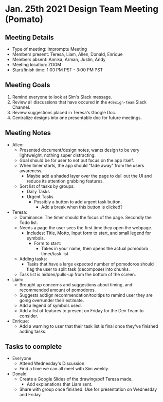 # Jan. 25th 2021 Design Team Meeting (Pomato)

## Meeting Details

- Type of meeting: Impromptu Meeting
- Members present: Teresa, Liam, Allen, Donald, Enrique
- Members absent: Annika, Arman, Justin, Andy
- Meeting location: ZOOM
- Start/finish time: 1:00 PM PST - 3:00 PM PST

## Meeting Goals

1. Remind everyone to look at Sim's Slack message.
2. Review all discussions that have occured in the `#design-team` Slack Channel.
3. Review suggestions placed in Teresa's Google Doc.
4. Centralize designs into one presentable doc for future meetings.

## Meeting Notes

- Allen:
  - Presented document/design notes, wants design to be very lightweight, nothing super distracting.
  - Goal should be for user to not put focus on the app itself.
  - When timer starts, the app should "fade away" from the users awareness.
    - Maybe add a shaded layer over the page to dull out the UI and reduce its attention grabbing features.
  - Sort list of tasks by groups.
    - Daily Tasks
    - Urgent Tasks
      - Possibly a button to add urgent task button.
        - Add a break when this button is clicked?
- Teresa:
  - Dominance: The timer should the focus of the page. Secondly the Todo list.
  - Needs a page the user sees the first time they open the webpage.
    - Includes: Title, Motto, Input form to start, and small legend for symbols.
      - Form to start:
        - Takes in your name, then opens the actual pomodoro timer/task list.
  - Adding tasks:
    - Tasks that have a large expected number of pomodoros should flag the user to split task (decompose) into chunks.
  - Task list is hidden/pulls-up from the bottom of the screen.
- Liam:
  - Brought up concerns and suggestions about timing, and recommended amount of pomodoros.
  - Suggests addign recommendation/tooltips to remind user they are going over/under their estimate.
  - Add a legend of symbols used.
  - Add a list of features to present on Friday for the Dev Team to consider.
- Enrique:
  - Add a warning to user that their task list is final once they've finished adding tasks.

## Tasks to complete

- Everyone
  - Attend Wednesday's Discussion.
  - Find a time we can all meet with Sim weekly.
- Donald
  - Create a Google Slides of the drawing/pdf Teresa made.
    - Add explanations that Liam sent.
  - Share with group once finished. Use for presentation on Wednesday and Friday.
